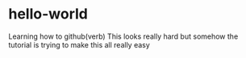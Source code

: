 # hello-world
Learning how to github(verb)
This looks really hard but somehow the tutorial is trying to make this all really easy
